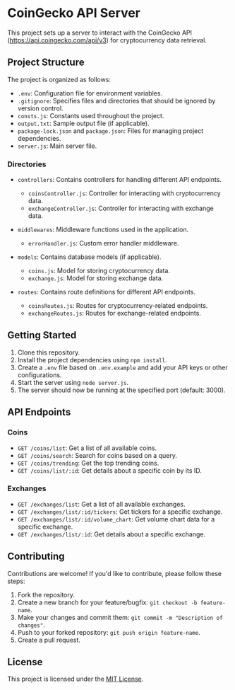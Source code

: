 # CoinGecko API Server

This project sets up a server to interact with the CoinGecko API (https://api.coingecko.com/api/v3) for cryptocurrency data retrieval.

## Project Structure

The project is organized as follows:

- `.env`: Configuration file for environment variables.
- `.gitignore`: Specifies files and directories that should be ignored by version control.
- `consts.js`: Constants used throughout the project.
- `output.txt`: Sample output file (if applicable).
- `package-lock.json` and `package.json`: Files for managing project dependencies.
- `server.js`: Main server file.

### Directories

- `controllers`: Contains controllers for handling different API endpoints.
  - `coinsController.js`: Controller for interacting with cryptocurrency data.
  - `exchangeController.js`: Controller for interacting with exchange data.

- `middlewares`: Middleware functions used in the application.
  - `errorHandler.js`: Custom error handler middleware.

- `models`: Contains database models (if applicable).
  - `coins.js`: Model for storing cryptocurrency data.
  - `exchange.js`: Model for storing exchange data.

- `routes`: Contains route definitions for different API endpoints.
  - `coinsRoutes.js`: Routes for cryptocurrency-related endpoints.
  - `exchangeRoutes.js`: Routes for exchange-related endpoints.

## Getting Started

1. Clone this repository.
2. Install the project dependencies using `npm install`.
3. Create a `.env` file based on `.env.example` and add your API keys or other configurations.
4. Start the server using `node server.js`.
5. The server should now be running at the specified port (default: 3000).

## API Endpoints

### Coins

- `GET /coins/list`: Get a list of all available coins.
- `GET /coins/search`: Search for coins based on a query.
- `GET /coins/trending`: Get the top trending coins.
- `GET /coins/list/:id`: Get details about a specific coin by its ID.

### Exchanges

- `GET /exchanges/list`: Get a list of all available exchanges.
- `GET /exchanges/list/:id/tickers`: Get tickers for a specific exchange.
- `GET /exchanges/list/:id/volume_chart`: Get volume chart data for a specific exchange.
- `GET /exchanges/list/:id`: Get details about a specific exchange.

## Contributing

Contributions are welcome! If you'd like to contribute, please follow these steps:

1. Fork the repository.
2. Create a new branch for your feature/bugfix: `git checkout -b feature-name`.
3. Make your changes and commit them: `git commit -m "Description of changes"`.
4. Push to your forked repository: `git push origin feature-name`.
5. Create a pull request.

## License

This project is licensed under the [MIT License](LICENSE).
